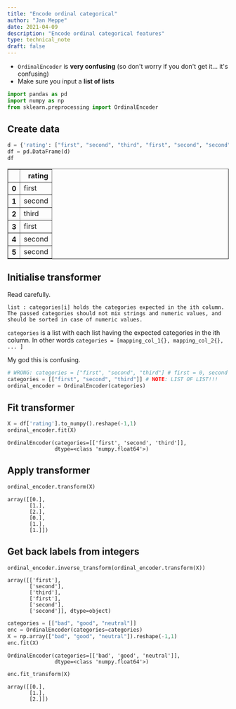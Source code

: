 ```yaml
---
title: "Encode ordinal categorical"
author: "Jan Meppe"
date: 2021-04-09
description: "Encode ordinal categorical features"
type: technical_note
draft: false
---
```

* `OrdinalEncoder` is **very confusing** (so don't worry if you don't get it... it's confusing)
* Make sure you input a **list of lists**


```python
import pandas as pd
import numpy as np
from sklearn.preprocessing import OrdinalEncoder
```

## Create  data


```python
d = {'rating': ["first", "second", "third", "first", "second", "second"]}
df = pd.DataFrame(d)
df
```




<div>
<style scoped>
    .dataframe tbody tr th:only-of-type {
        vertical-align: middle;
    }

    .dataframe tbody tr th {
        vertical-align: top;
    }

    .dataframe thead th {
        text-align: right;
    }
</style>
<table border="1" class="dataframe">
  <thead>
    <tr style="text-align: right;">
      <th></th>
      <th>rating</th>
    </tr>
  </thead>
  <tbody>
    <tr>
      <th>0</th>
      <td>first</td>
    </tr>
    <tr>
      <th>1</th>
      <td>second</td>
    </tr>
    <tr>
      <th>2</th>
      <td>third</td>
    </tr>
    <tr>
      <th>3</th>
      <td>first</td>
    </tr>
    <tr>
      <th>4</th>
      <td>second</td>
    </tr>
    <tr>
      <th>5</th>
      <td>second</td>
    </tr>
  </tbody>
</table>
</div>



## Initialise transformer

Read carefully.

    list : categories[i] holds the categories expected in the ith column. The passed categories should not mix strings and numeric values, and should be sorted in case of numeric values.
    
`categories` is a list with each list having the expected categories in the ith column. In other words `categories = [mapping_col_1{}, mapping_col_2{}, ... ]`

My god this is confusing.


```python
# WRONG: categories = ["first", "second", "third"] # first = 0, second = 1, third = 2
categories = [["first", "second", "third"]] # NOTE: LIST OF LIST!!! 
ordinal_encoder = OrdinalEncoder(categories)
```

## Fit transformer


```python
X = df['rating'].to_numpy().reshape(-1,1)
ordinal_encoder.fit(X)
```




    OrdinalEncoder(categories=[['first', 'second', 'third']],
                   dtype=<class 'numpy.float64'>)



## Apply transformer


```python
ordinal_encoder.transform(X)
```




    array([[0.],
           [1.],
           [2.],
           [0.],
           [1.],
           [1.]])



## Get back labels from integers


```python
ordinal_encoder.inverse_transform(ordinal_encoder.transform(X))
```




    array([['first'],
           ['second'],
           ['third'],
           ['first'],
           ['second'],
           ['second']], dtype=object)




```python
categories = [["bad", "good", "neutral"]] 
enc = OrdinalEncoder(categories=categories)
X = np.array(["bad", "good", "neutral"]).reshape(-1,1)
enc.fit(X)
```




    OrdinalEncoder(categories=[['bad', 'good', 'neutral']],
                   dtype=<class 'numpy.float64'>)




```python
enc.fit_transform(X)
```




    array([[0.],
           [1.],
           [2.]])



